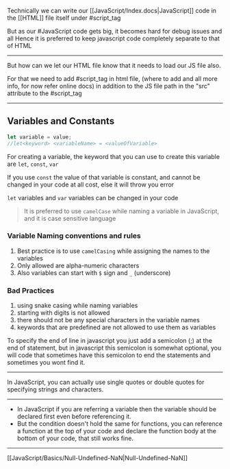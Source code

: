 
Technically we can write our [[JavaScript/Index.docs|JavaScript]] code in the [[HTML]] file itself under #script_tag 

But as our #JavaScript code gets big, it becomes hard for debug issues and all
Hence it is preferred to keep javascript code completely separate to that of HTML

---
But how can we let our HTML file know that it needs to load our JS file also.

For that we need to add #script_tag in html file, (where to add and all more info, for now refer online docs) in addition to the JS file path in the "src" attribute to the #script_tag 

---

## Variables and Constants

```javascript
let variable = value;
//let<keyword> <variableName> = <valueOfVariable>
```

For creating a variable, the keyword that you can use to create this variable are `let`, `const`, `var`

If you use `const` the value of that variable is constant, and cannot be changed in your code at all cost, else it will throw you error

`let` variables and `var` variables can be changed in your code

> It is preferred to use `camelCase` while naming a variable in JavaScript, and it is case sensitive language

### Variable Naming conventions and rules

1. Best practice is to use `camelCasing` while assigning the names to the variables
2. Only allowed are alpha-numeric characters
3. Also variables can start with `$` sign and `_` (underscore)

### Bad Practices
1. using snake casing while naming variables
2. starting with digits is not allowed
3. there should not be any special characters in the variable names
4. keywords that are predefined are not allowed to use them as variables

To specify the end of line in javascript you just add a semicolon (;) at the end of statement, but in javascript this semicolon is somewhat optional, you will code that sometimes have this semicolon to end the statements and sometimes you wont find it.

---
In JavaScript, you can actually use single quotes or double quotes for specifying strings and characters.

---

- In JavaScript if you are referring a variable then the variable should be declared first even before referencing it.
- But the condition doesn't hold the same for functions, you can reference a function at the top of your code and declare the function body at the bottom of your code, that still works fine.


---
[[JavaScript/Basics/Null-Undefined-NaN|Null-Undefined-NaN]]
